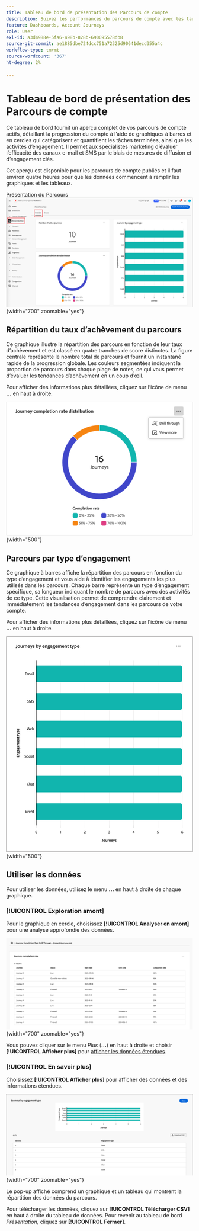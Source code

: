 ```yaml
---
title: Tableau de bord de présentation des Parcours de compte
description: Suivez les performances du parcours de compte avec les taux d’achèvement, les mesures d’engagement et les analyses d’efficacité des canaux dans Journey Optimizer B2B edition.
feature: Dashboards, Account Journeys
role: User
exl-id: a3d4988e-5fa6-498b-828b-690095578db8
source-git-commit: ae1885dbe724dcc751a72325d90641decd355a4c
workflow-type: tm+mt
source-wordcount: '367'
ht-degree: 2%

---
```


# Tableau de bord de présentation des Parcours de compte

Ce tableau de bord fournit un aperçu complet de vos parcours de compte actifs, détaillant la progression du compte à l’aide de graphiques à barres et en cercles qui catégorisent et quantifient les tâches terminées, ainsi que les activités d’engagement. Il permet aux spécialistes marketing d’évaluer l’efficacité des canaux e-mail et SMS par le biais de mesures de diffusion et d’engagement clés.

Cet aperçu est disponible pour les parcours de compte publiés et il faut environ quatre heures pour que les données commencent à remplir les graphiques et les tableaux.

Présentation du Parcours ![](./assets/journey-overview.png){width="700" zoomable="yes"}

## Répartition du taux d’achèvement du parcours

Ce graphique illustre la répartition des parcours en fonction de leur taux d’achèvement et est classé en quatre tranches de score distinctes. La figure centrale représente le nombre total de parcours et fournit un instantané rapide de la progression globale. Les couleurs segmentées indiquent la proportion de parcours dans chaque plage de notes, ce qui vous permet d’évaluer les tendances d’achèvement en un coup d’œil.

Pour afficher des informations plus détaillées, cliquez sur l’icône de menu **...** en haut à droite.

![distribution du taux d&#39;achèvement du Parcours &#x200B;](./assets/journey-completion-rate-distribution.png){width="500"}

## Parcours par type d’engagement

Ce graphique à barres affiche la répartition des parcours en fonction du type d’engagement et vous aide à identifier les engagements les plus utilisés dans les parcours. Chaque barre représente un type d’engagement spécifique, sa longueur indiquant le nombre de parcours avec des activités de ce type. Cette visualisation permet de comprendre clairement et immédiatement les tendances d’engagement dans les parcours de votre compte.

Pour afficher des informations plus détaillées, cliquez sur l’icône de menu **...** en haut à droite.

![distribution du taux d&#39;achèvement du Parcours &#x200B;](./assets/journeys-by-engagement-type.png){width="500"}

## Utiliser les données

Pour utiliser les données, utilisez le menu **...** en haut à droite de chaque graphique.

### [!UICONTROL Exploration amont]

Pour le graphique en cercle, choisissez **[!UICONTROL Analyser en amont]** pour une analyse approfondie des données.

![Accéder aux données du graphique en effectuant une exploration en amont](./assets/journey-completion-rate-drill-through.png){width="700" zoomable="yes"}

Vous pouvez cliquer sur le menu _Plus_ (**...**) en haut à droite et choisir **[!UICONTROL Afficher plus]** pour [afficher les données étendues](#view-more).

### [!UICONTROL En savoir plus]

Choisissez **[!UICONTROL Afficher plus]** pour afficher des données et des informations étendues.

![Afficher les données étendues](./assets/journeys-by-engagement-view-more.png){width="700" zoomable="yes"}

Le pop-up affiché comprend un graphique et un tableau qui montrent la répartition des données du parcours.

Pour télécharger les données, cliquez sur **[!UICONTROL Télécharger CSV]** en haut à droite du tableau de données. Pour revenir au tableau de bord _Présentation_, cliquez sur **[!UICONTROL Fermer]**.
